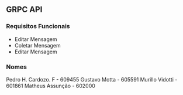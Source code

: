 ## GRPC API

### Requisitos Funcionais
* Editar Mensagem
* Coletar Mensagem
* Editar Mensagem

### Nomes
Pedro H. Cardozo. F - 609455
Gustavo Motta - 605591
Murillo Vidotti - 601861
Matheus Assunção - 602000